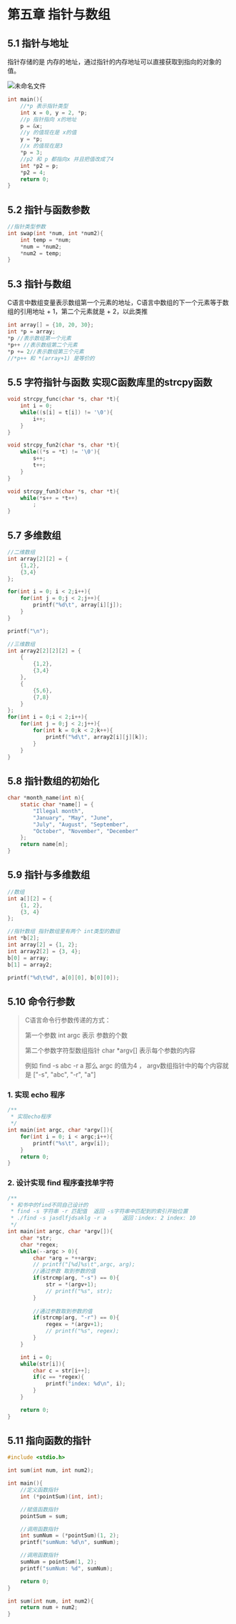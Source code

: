 # 第五章 指针与数组

## 5.1 指针与地址

指针存储的是 内存的地址，通过指针的内存地址可以直接获取到指向的对象的值。

![未命名文件](README.assets/未命名文件.png)

```c
int main(){
    //*p 表示指针类型
    int x = 0, y = 2, *p;
    //p 指针指向 x的地址
    p = &x;
    //y 的值现在是 x的值
    y = *p;
    //x 的值现在是3
    *p = 3;
    //p2 和 p 都指向x 并且把值改成了4
    int *p2 = p;
    *p2 = 4;
    return 0;
}
```

## 5.2 指针与函数参数

```c
//指针类型参数
int swap(int *num, int *num2){
    int temp = *num;
    *num = *num2;
    *num2 = temp;
}
```

## 5.3 指针与数组

C语言中数组变量表示数组第一个元素的地址，C语言中数组的下一个元素等于数组的引用地址 + 1，第二个元素就是 + 2，以此类推

```C
int array[] = {10, 20, 30};
int *p = array;
*p //表示数组第一个元素
*p++ //表示数组第二个元素
*p += 2//表示数组第三个元素
//*p++ 和 *(array+1) 是等价的
```

## 5.5 字符指针与函数 实现C函数库里的strcpy函数

```c
void strcpy_func(char *s, char *t){
    int i = 0;
    while((s[i] = t[i]) != '\0'){
        i++;
    }
}

void strcpy_fun2(char *s, char *t){
    while((*s = *t) != '\0'){
        s++;
        t++;
    }
}

void strcpy_fun3(char *s, char *t){
    while(*s++ = *t++)
        ;
}
```

## 5.7 多维数组

```c
//二维数组
int array[2][2] = {
    {1,2},
    {3,4}
};

for(int i = 0; i < 2;i++){
    for(int j = 0;j < 2;j++){
        printf("%d\t", array[i][j]);
    }
}

printf("\n");

//三维数组
int array2[2][2][2] = {
    {
        {1,2},
        {3,4}
    },
    {
        {5,6},
        {7,8}
    }
};
for(int i = 0;i < 2;i++){
    for(int j = 0;j < 2;j++){
        for(int k = 0;k < 2;k++){
            printf("%d\t", array2[i][j][k]);
        }
    }
}
```

## 5.8 指针数组的初始化

```c
char *month_name(int n){
    static char *name[] = {
        "Illegal month",
        "January", "May", "June",
        "July", "August", "September",
        "October", "November", "December"
    };
    return name[n];
}
```

## 5.9 指针与多维数组

```c
//数组
int a[][2] = {
    {1, 2},
    {3, 4}
};

//指针数组 指针数组里有两个 int类型的数组
int *b[2];
int array[2] = {1, 2};
int array2[2] = {3, 4};
b[0] = array;
b[1] = array2;

printf("%d\t%d", a[0][0], b[0][0]);
```

## 5.10 命令行参数

> C语言命令行参数传递的方式：
>
> 第一个参数  int argc 表示 参数的个数
>
> 第二个参数字符型数组指针 char *argv[] 表示每个参数的内容
>
> 例如 find -s abc -r a  那么 argc 的值为4 ，  argv数组指针中的每个内容就是  ["-s",  "abc",  "-r",  "a"]

### 1. 实现 echo 程序

```c
/**
 * 实现echo程序
 */
int main(int argc, char *argv[]){
    for(int i = 0; i < argc;i++){
        printf("%s\t", argv[i]);
    }
    return 0;
}
```

### 2. 设计实现 find 程序查找单字符

```c
/**
 * 和书中的find不同自己设计的   
 * find -s 字符串 -r 匹配值  返回 -s字符串中匹配到的索引开始位置
 * ./find -s jasdlfjdsaklg -r a     返回：index: 2 index: 10
 */
int main(int argc, char *argv[]){
    char *str;
    char *regex;
    while(--argc > 0){
        char *arg = *++argv;
        // printf("[%d]%s\t",argc, arg);
        //通过参数 取到参数的值
        if(strcmp(arg, "-s") == 0){
            str = *(argv+1);
            // printf("%s", str);
        }
        
        //通过参数取到参数的值
        if(strcmp(arg, "-r") == 0){
            regex = *(argv+1);
            // printf("%s", regex);
        }
    }

    int i = 0;
    while(str[i]){
        char c = str[i++];
        if(c == *regex){
            printf("index: %d\n", i);
        }
    }

    return 0;
}
```

## 5.11 指向函数的指针

```c
#include <stdio.h>

int sum(int num, int num2);

int main(){
    //定义函数指针
    int (*pointSum)(int, int);

    //赋值函数指针
    pointSum = sum;

    //调用函数指针
    int sumNum = (*pointSum)(1, 2); 
    printf("sumNum: %d\n", sumNum);

    //调用函数指针
    sumNum = pointSum(1, 2); 
    printf("sumNum: %d", sumNum);

    return 0;
}

int sum(int num, int num2){
    return num + num2;
}
```

